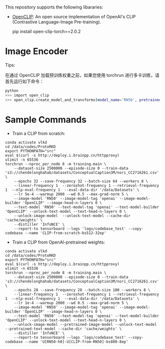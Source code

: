
This repository supports the following libararies:

- [OpenCLIP](https://github.com/mlfoundations/open_clip): An open source implementation of OpenAI's CLIP (Contrastive Language-Image Pre-training).

    pip install open-clip-torch==2.0.2


# Image Encoder

Tips: 

在通过 OpenCLIP 加载预训练权重之前，如果您使用 torchrun 进行多卡训练，请首先运行如下命令：

```bash
python
>>> import open_clip
>>> open_clip.create_model_and_transforms(model_name='RN50', pretrained='openai', cache_dir='cache/weights/open_clip')
```


# Sample Commands

- Train a CLIP from scratch:
```
conda activate vlkd
cd /data/codes/ProtoRKD
export PYTHONPATH="src"
eval $(curl -s http://deploy.i.brainpp.cn/httpproxy)
ulimit -n 65536
torchrun --nproc_per_node 8 -m training.main \
    --dataset-size 2500000 --episode-size 0 --train-data 's3://chendelonghahab/datasets/ConceptualCaption3M/nori_CC2716261.csv' \
    --epochs 32 --save-frequency 32 --batch-size 64 --workers 8 \
    --linear-frequency 1  --zeroshot-frequency 1 --retrieval-frequency 1  --nlp-eval-frequency 1  --eval-data-dir '/data/Datasets' \
    --lr 5e-4 --warmup 2000 --wd 0.5 --max-grad-norm 5 \
    --image-model 'RN50' --image-model-tag 'openai' --image-model-builder 'OpenCLIP' --image-head-n-layers 0 \
    --text-model 'RN50' --text-model-tag 'openai' --text-model-builder 'OpenCLIP' --unlock-text-model --text-head-n-layers 0 \
    --unlock-image-model  --unlock-text-model --cache-dir 'cache/weights' \
    --distiller 'InfoNCE' \
    --report-to tensorboard --logs 'logs/codebase_test' --copy-codebase --name 'CLIP-from-scratch-bs512-32ep'
```

- Train a CLIP from OpenAI-pretrained weights:
```
conda activate vlkd
cd /data/codes/ProtoRKD
export PYTHONPATH="src"
eval $(curl -s http://deploy.i.brainpp.cn/httpproxy)
ulimit -n 65536
torchrun --nproc_per_node 8 -m training.main \
    --dataset-size 2500000 --episode-size 0 --train-data 's3://chendelonghahab/datasets/ConceptualCaption3M/nori_CC2716261.csv' \
    --epochs 28 --save-frequency 28 --batch-size 100 --workers 8 \
    --linear-frequency 1  --zeroshot-frequency 1 --retrieval-frequency 1  --nlp-eval-frequency 1  --eval-data-dir '/data/Datasets' \
    --lr 1e-4 --warmup 2000 --wd 0.5 --max-grad-norm 5 \
    --image-model 'RN50' --image-model-tag 'openai' --image-model-builder 'OpenCLIP' --image-head-n-layers 0 \
    --text-model 'RN50' --text-model-tag 'openai' --text-model-builder 'OpenCLIP' --unlock-text-model --text-head-n-layers 0 \
    --unlock-image-model --pretrained-image-model --unlock-text-model --pretrained-text-model --cache-dir 'cache/weights' \
    --distiller 'InfoNCE' \
    --report-to tensorboard --logs 'logs/codebase_test' --copy-codebase --name 'U[RN50-h0]-U[CLIP-from-RN50]-bs800-8ep'
```